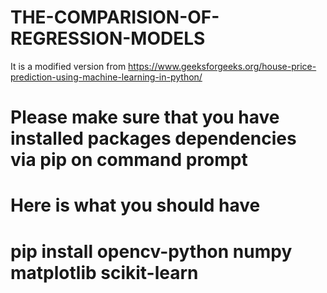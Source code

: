 # THE-COMPARISION-OF-REGRESSION-MODELS

It is a modified version from https://www.geeksforgeeks.org/house-price-prediction-using-machine-learning-in-python/

# Please make sure that you have installed packages dependencies via pip on command prompt 
# Here is what you should have

# pip install opencv-python numpy matplotlib scikit-learn
